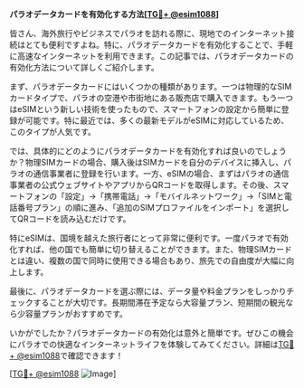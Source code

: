 **パラオデータカードを有効化する方法[[TG💪+ @esim1088](https://t.me/s/esim1088)]**

皆さん、海外旅行やビジネスでパラオを訪れる際に、現地でのインターネット接続はとても便利ですよね。特に、パラオデータカードを有効化することで、手軽に高速なインターネットを利用できます。この記事では、パラオデータカードの有効化方法について詳しくご紹介します。

まず、パラオデータカードにはいくつかの種類があります。一つは物理的なSIMカードタイプで、パラオの空港や市街地にある販売店で購入できます。もう一つはeSIMという新しい技術を使ったもので、スマートフォンの設定から簡単に登録が可能です。特に最近では、多くの最新モデルがeSIMに対応しているため、このタイプが人気です。

では、具体的にどのようにパラオデータカードを有効化すれば良いのでしょうか？物理SIMカードの場合、購入後はSIMカードを自分のデバイスに挿入し、パラオの通信事業者に登録を行います。一方、eSIMの場合、まずはパラオの通信事業者の公式ウェブサイトやアプリからQRコードを取得します。その後、スマートフォンの「設定」→「携帯電話」→「モバイルネットワーク」→「SIMと電話番号プラン」の順に進み、「追加のSIMプロファイルをインポート」を選択してQRコードを読み込むだけです。

特にeSIMは、国境を越えた旅行者にとって非常に便利です。一度パラオで有効化すれば、他の国でも簡単に切り替えることができます。また、物理SIMカードとは違い、複数の国で同時に使用できる場合もあり、旅先での自由度が大幅に向上します。

最後に、パラオデータカードを選ぶ際には、データ量や料金プランをしっかりチェックすることが大切です。長期間滞在予定なら大容量プラン、短期間の観光なら少容量プランがおすすめです。

いかがでしたか？パラオデータカードの有効化は意外と簡単です。ぜひこの機会にパラオでの快適なインターネットライフを体験してみてください。詳細は[TG💪+ @esim1088](https://t.me/s/esim1088)で確認できます！

[[TG💪+ @esim1088](https://t.me/s/esim1088) ![Image](https://i.postimg.cc/Y0z9fWf4/image.png)]